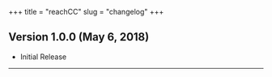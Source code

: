 +++
title = "reachCC"
slug = "changelog"
+++


## Version 1.0.0 (May 6, 2018)

- Initial Release

---